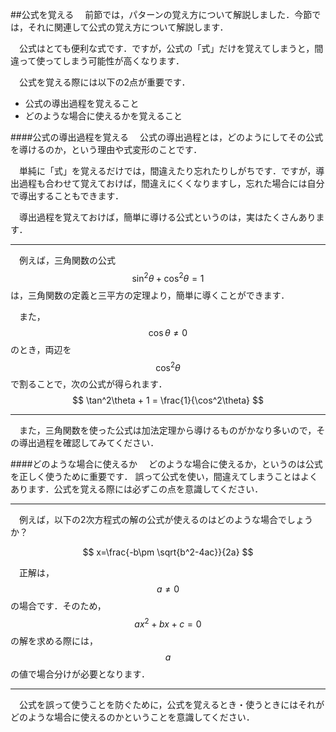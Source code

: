 ##公式を覚える
　前節では，パターンの覚え方について解説しました．今節では，それに関連して公式の覚え方について解説します．

　公式はとても便利な式です．ですが，公式の「式」だけを覚えてしまうと，間違って使ってしまう可能性が高くなります．

　公式を覚える際には以下の2点が重要です．

- 公式の導出過程を覚えること
- どのような場合に使えるかを覚えること

####公式の導出過程を覚える
　公式の導出過程とは，どのようにしてその公式を導けるのか，という理由や式変形のことです．

　単純に「式」を覚えるだけでは，間違えたり忘れたりしがちです．ですが，導出過程も合わせて覚えておけば，間違えにくくなりますし，忘れた場合には自分で導出することもできます．

　導出過程を覚えておけば，簡単に導ける公式というのは，実はたくさんあります．

***
　例えば，三角関数の公式
$$
\sin^2\theta + \cos^2\theta = 1
$$
は，三角関数の定義と三平方の定理より，簡単に導くことができます．

　また，$$\cos\theta \neq 0$$ のとき，両辺を$$\cos^2\theta$$で割ることで，次の公式が得られます．
$$
\tan^2\theta + 1 = \frac{1}{\cos^2\theta}
$$

***

　また，三角関数を使った公式は加法定理から導けるものがかなり多いので，その導出過程を確認してみてください．

####どのような場合に使えるか
　どのような場合に使えるか，というのは公式を正しく使うために重要です．
誤って公式を使い，間違えてしまうことはよくあります．公式を覚える際には必ずこの点を意識してください．

***
　例えば，以下の2次方程式の解の公式が使えるのはどのような場合でしょうか？

$$
x=\frac{-b\pm \sqrt{b^2-4ac}}{2a}
$$

　正解は，$$a \neq 0$$ の場合です．そのため，
$$
ax^2 + bx + c = 0
$$
の解を求める際には，$$a$$ の値で場合分けが必要となります．

***

　公式を誤って使うことを防ぐために，公式を覚えるとき・使うときにはそれがどのような場合に使えるのかということを意識してください．
